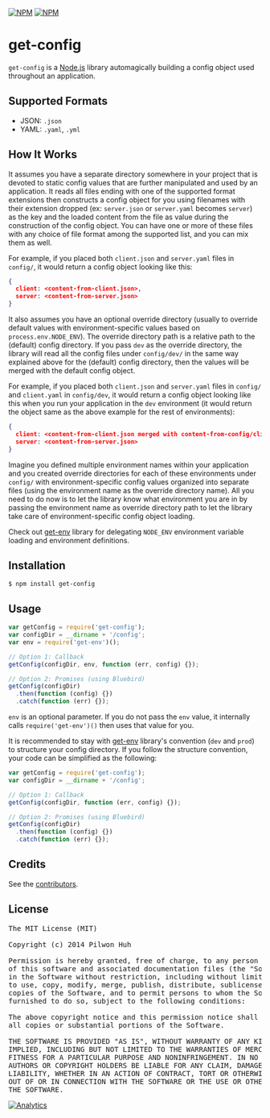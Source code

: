 [![NPM](https://nodei.co/npm/get-config.png?downloads=false&stars=false)](https://npmjs.org/package/get-config) [![NPM](https://nodei.co/npm-dl/get-config.png?months=6)](https://npmjs.org/package/get-config)


# get-config

`get-config` is a [Node.js](http://nodejs.org/) library automagically building a config object used throughout an application.


## Supported Formats

* JSON: `.json`
* YAML: `.yaml`, `.yml`


## How It Works

It assumes you have a separate directory somewhere in your project that is devoted to static config values that are further manipulated and used by an application. It reads all files ending with one of the supported format extensions then constructs a config object for you using filenames with their extension dropped (ex: `server.json` or `server.yaml` becomes `server`) as the key and the loaded content from the file as value during the construction of the config object. You can have one or more of these files with any choice of file format among the supported list, and you can mix them as well.

For example, if you placed both `client.json` and `server.yaml` files in `config/`, it would return a config object looking like this:

```json
{
  client: <content-from-client.json>,
  server: <content-from-server.json>
}
```

It also assumes you have an optional override directory (usually to override default values with environment-specific values based on `process.env.NODE_ENV`). The override directory path is a relative path to the (default) config directory. If you pass `dev` as the override directory, the library will read all the config files under `config/dev/` in the same way explained above for the (default) config directory, then the values will be merged with the default config object.

For example, if you placed both `client.json` and `server.yaml` files in `config/` and `client.yaml` in `config/dev`, it would return a config object looking like this when you run your application in the `dev` environment (it would return the object same as the above example for the rest of environments):

```json
{
  client: <content-from-client.json merged with content-from-config/client.yaml>,
  server: <content-from-server.json>
}
```

Imagine you defined multiple environment names within your application and you created override directories for each of these environments under `config/` with environment-specific config values organized into separate files (using the environment name as the override directory name). All you need to do now is to let the library know what environment you are in by passing the environment name as override directory path to let the library take care of environment-specific config object loading.

Check out [get-env](https://github.com/pilwon/node-get-env) library for delegating `NODE_ENV` environment variable loading and environment definitions.


## Installation

    $ npm install get-config


## Usage

```js
var getConfig = require('get-config');
var configDir = __dirname + '/config';
var env = require('get-env')();

// Option 1: Callback
getConfig(configDir, env, function (err, config) {});

// Option 2: Promises (using Bluebird)
getConfig(configDir)
  .then(function (config) {})
  .catch(function (err) {});
```

`env` is an optional parameter. If you do not pass the `env` value, it internally calls `require('get-env')()` then uses that value for you.

It is recommended to stay with [get-env](https://github.com/pilwon/node-get-env) library's convention (`dev` and `prod`) to structure your config directory. If you follow the structure convention, your code can be simplified as the following:

```js
var getConfig = require('get-config');
var configDir = __dirname + '/config';

// Option 1: Callback
getConfig(configDir, function (err, config) {});

// Option 2: Promises (using Bluebird)
getConfig(configDir)
  .then(function (config) {})
  .catch(function (err) {});
```


## Credits

  See the [contributors](https://github.com/pilwon/node-get-config/graphs/contributors).


## License

<pre>
The MIT License (MIT)

Copyright (c) 2014 Pilwon Huh

Permission is hereby granted, free of charge, to any person obtaining a copy
of this software and associated documentation files (the "Software"), to deal
in the Software without restriction, including without limitation the rights
to use, copy, modify, merge, publish, distribute, sublicense, and/or sell
copies of the Software, and to permit persons to whom the Software is
furnished to do so, subject to the following conditions:

The above copyright notice and this permission notice shall be included in
all copies or substantial portions of the Software.

THE SOFTWARE IS PROVIDED "AS IS", WITHOUT WARRANTY OF ANY KIND, EXPRESS OR
IMPLIED, INCLUDING BUT NOT LIMITED TO THE WARRANTIES OF MERCHANTABILITY,
FITNESS FOR A PARTICULAR PURPOSE AND NONINFRINGEMENT. IN NO EVENT SHALL THE
AUTHORS OR COPYRIGHT HOLDERS BE LIABLE FOR ANY CLAIM, DAMAGES OR OTHER
LIABILITY, WHETHER IN AN ACTION OF CONTRACT, TORT OR OTHERWISE, ARISING FROM,
OUT OF OR IN CONNECTION WITH THE SOFTWARE OR THE USE OR OTHER DEALINGS IN
THE SOFTWARE.
</pre>

[![Analytics](https://ga-beacon.appspot.com/UA-47034562-24/node-get-config/readme?pixel)](https://github.com/pilwon/node-get-config)
